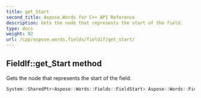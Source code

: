 ```yaml
---
title: get_Start
second_title: Aspose.Words for C++ API Reference
description: Gets the node that represents the start of the field.
type: docs
weight: 92
url: /cpp/aspose.words.fields/fieldif/get_start/
---
```

## FieldIf::get_Start method


Gets the node that represents the start of the field.

```cpp
System::SharedPtr<Aspose::Words::Fields::FieldStart> Aspose::Words::Fields::FieldIf::get_Start() override
```

